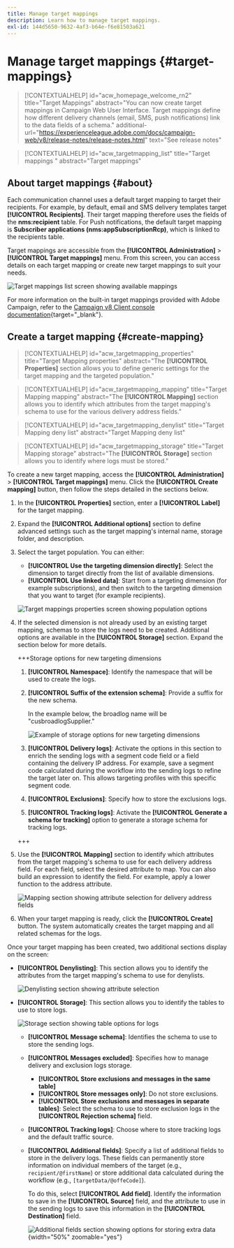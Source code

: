 ```yaml
---
title: Manage target mappings
description: Learn how to manage target mappings.
exl-id: 144d5650-9632-4af3-b64e-f6e81503a621
---
```

# Manage target mappings {#target-mappings}

>[!CONTEXTUALHELP]
>id="acw_homepage_welcome_rn2"
>title="Target Mappings"
>abstract="You can now create target mappings in Campaign Web User Interface. Target mappings define how different delivery channels (email, SMS, push notifications) link to the data fields of a schema."
>additional-url="https://experienceleague.adobe.com/docs/campaign-web/v8/release-notes/release-notes.html" text="See release notes"

>[!CONTEXTUALHELP]
>id="acw_targetmapping_list"
>title="Target mappings "
>abstract="Target mappings"

## About target mappings {#about}

Each communication channel uses a default target mapping to target their recipients. For example, by default, email and SMS delivery templates target **[!UICONTROL Recipients]**. Their target mapping therefore uses the fields of the **nms:recipient** table. For Push notifications, the default target mapping is **Subscriber applications (nms:appSubscriptionRcp)**, which is linked to the recipients table.

Target mappings are accessible from the **[!UICONTROL Administration]** > **[!UICONTROL Target mappings]** menu. From this screen, you can access details on each target mapping or create new target mappings to suit your needs.

![Target mappings list screen showing available mappings](assets/target-mappings-list.png)

For more information on the built-in target mappings provided with Adobe Campaign, refer to the [Campaign v8 Client console documentation](https://experienceleague.adobe.com/docs/campaign/campaign-v8/audience/add-profiles/target-mappings.html){target="_blank"}.

## Create a target mapping {#create-mapping}

>[!CONTEXTUALHELP]
>id="acw_targetmapping_properties"
>title="Target Mapping properties"
>abstract="The **[!UICONTROL Properties]** section allows you to define generic settings for the target mapping and the targeted population."

>[!CONTEXTUALHELP]
>id="acw_targetmapping_mapping"
>title="Target Mapping mapping"
>abstract="The **[!UICONTROL Mapping]** section allows you to identify which attributes from the target mapping's schema to use for the various delivery address fields."

>[!CONTEXTUALHELP]
>id="acw_targetmapping_denylist"
>title="Target Mapping deny list"
>abstract="Target Mapping deny list"

>[!CONTEXTUALHELP]
>id="acw_targetmapping_storage"
>title="Target Mapping storage"
>abstract="The **[!UICONTROL Storage]** section allows you to identify where logs must be stored."

To create a new target mapping, access the **[!UICONTROL Administration]** > **[!UICONTROL Target mappings]** menu. Click the **[!UICONTROL Create mapping]** button, then follow the steps detailed in the sections below.

1. In the **[!UICONTROL Properties]** section, enter a **[!UICONTROL Label]** for the target mapping.

1. Expand the **[!UICONTROL Additional options]** section to define advanced settings such as the target mapping's internal name, storage folder, and description.

1. Select the target population. You can either:

    * **[!UICONTROL Use the targeting dimension directly]**: Select the dimension to target directly from the list of available dimensions.
    * **[!UICONTROL Use linked data]**: Start from a targeting dimension (for example subscriptions), and then switch to the targeting dimension that you want to target (for example recipients).

    ![Target mappings properties screen showing population options](assets/target-mappings-properties.png)

1. If the selected dimension is not already used by an existing target mapping, schemas to store the logs need to be created. Additional options are available in the **[!UICONTROL Storage]** section. Expand the section below for more details.

    +++Storage options for new targeting dimensions

    1. **[!UICONTROL Namespace]**: Identify the namespace that will be used to create the logs.
    1. **[!UICONTROL Suffix of the extension schema]**: Provide a suffix for the new schema.

        In the example below, the broadlog name will be "cusbroadlogSupplier."

        ![Example of storage options for new targeting dimensions](assets/target-mappings-new.png)

    1. **[!UICONTROL Delivery logs]**: Activate the options in this section to enrich the sending logs with a segment code field or a field containing the delivery IP address. For example, save a segment code calculated during the workflow into the sending logs to refine the target later on. This allows targeting profiles with this specific segment code.

    1. **[!UICONTROL Exclusions]**: Specify how to store the exclusions logs.

    1. **[!UICONTROL Tracking logs]**: Activate the **[!UICONTROL Generate a schema for tracking]** option to generate a storage schema for tracking logs.

    +++

1. Use the **[!UICONTROL Mapping]** section to identify which attributes from the target mapping's schema to use for each delivery address field. For each field, select the desired attribute to map. You can also build an expression to identify the field. For example, apply a lower function to the address attribute.

    ![Mapping section showing attribute selection for delivery address fields](assets/target-mappings-mapping.png)

1. When your target mapping is ready, click the **[!UICONTROL Create]** button. The system automatically creates the target mapping and all related schemas for the logs.

Once your target mapping has been created, two additional sections display on the screen:

* **[!UICONTROL Denylisting]**: This section allows you to identify the attributes from the target mapping's schema to use for denylists.

    ![Denylisting section showing attribute selection](assets/target-mappings-denylisting.png)

* **[!UICONTROL Storage]**: This section allows you to identify the tables to use to store logs.

    ![Storage section showing table options for logs](assets/target-mappings-storage.png)

    * **[!UICONTROL Message schema]**: Identifies the schema to use to store the sending logs.
    * **[!UICONTROL Messages excluded]**: Specifies how to manage delivery and exclusion logs storage.

        * **[!UICONTROL Store exclusions and messages in the same table]**
        * **[!UICONTROL Store messages only]**: Do not store exclusions.
        * **[!UICONTROL Store exclusions and messages in separate tables]**: Select the schema to use to store exclusion logs in the **[!UICONTROL Rejection schema]** field.

    * **[!UICONTROL Tracking logs]**: Choose where to store tracking logs and the default traffic source.
    * **[!UICONTROL Additional fields]**: Specify a list of additional fields to store in the delivery logs. These fields can permanently store information on individual members of the target (e.g., `recipient/@firstName`) or store additional data calculated during the workflow (e.g., `[targetData/@offeCode]`).

        To do this, select **[!UICONTROL Add field]**. Identify the information to save in the **[!UICONTROL Source]** field, and the attribute to use in the sending logs to save this information in the **[!UICONTROL Destination]** field.

        ![Additional fields section showing options for storing extra data](assets/target-mappings-additional.png){width="50%" zoomable="yes"}